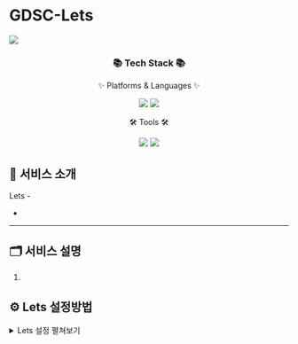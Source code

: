 # GDSC-Lets<div align="center">
<img src="https://capsule-render.vercel.app/api?type=waving&color=auto&height=200&section=header&text=Lets&fontSize=90" />
</div>
<div align=center>
	<h3>📚 Tech Stack 📚</h3>
	<p>✨ Platforms & Languages ✨</p>
</div>
<div align="center">
	<img src="https://img.shields.io/badge/Java-007396?style=flat&logo=Java&logoColor=white" />
	<img src="https://img.shields.io/badge/XML-E34F26?style=flat&logo=XML&logoColor=white" />
	
</div>
<div align=center>
	<p>🛠 Tools 🛠</p>
</div>
<div align=center>
	<img src="https://img.shields.io/badge/Android Studio%20IDE-2C2255?style=flat&logo=Android Studio&logoColor=white" />
	<img src="https://img.shields.io/badge/MySQL-1572B6?style=flat&logo=MySQL&logoColor=white" />
</div>

## 💪 서비스 소개

Lets - 

- 

--- 

## 🗂 서비스 설명

1. 

## ⚙️ Lets 설정방법

<details>
<summary>Lets 설정 펼쳐보기</summary>

## 1. 설정하기


---
	
## 2. 폴더 경로 설정하기

	
## 3. 



## 📝 Contribute 규칙
코드 수정시 아래의 규칙을 따라 작성해 주시길 바랍니다.

1. 

## 🖥 샘플 이미지


